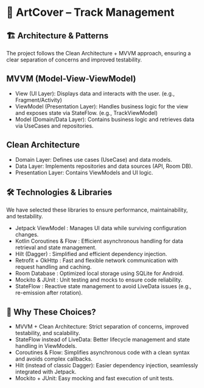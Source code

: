 # 📌 ArtCover – Track Management
## 🏗 Architecture & Patterns
The project follows the Clean Architecture + MVVM approach, ensuring a clear separation of concerns and improved testability.

## MVVM (Model-View-ViewModel)
- View (UI Layer): Displays data and interacts with the user. (e.g., Fragment/Activity)
- ViewModel (Presentation Layer): Handles business logic for the view and exposes state via StateFlow. (e.g., TrackViewModel)
- Model (Domain/Data Layer): Contains business logic and retrieves data via UseCases and repositories.

## Clean Architecture
- Domain Layer: Defines use cases (UseCase) and data models.
- Data Layer: Implements repositories and data sources (API, Room DB).
- Presentation Layer: Contains ViewModels and UI logic.
  
## 🛠 Technologies & Libraries
We have selected these libraries to ensure performance, maintainability, and testability.

- Jetpack ViewModel	: Manages UI data while surviving configuration changes.
- Kotlin Coroutines & Flow	: Efficient asynchronous handling for data retrieval and state management.
- Hilt (Dagger)	: Simplified and efficient dependency injection.
- Retrofit + OkHttp	: Fast and flexible network communication with request handling and caching.
- Room Database	: Optimized local storage using SQLite for Android.
- Mockito & JUnit	: Unit testing and mocks to ensure code reliability.
- StateFlow	: Reactive state management to avoid LiveData issues (e.g., re-emission after rotation).

## 🎯 Why These Choices?
- MVVM + Clean Architecture: Strict separation of concerns, improved testability, and scalability.
- StateFlow instead of LiveData: Better lifecycle management and state handling in ViewModels.
- Coroutines & Flow: Simplifies asynchronous code with a clean syntax and avoids complex callbacks.
- Hilt (instead of classic Dagger): Easier dependency injection, seamlessly integrated with Jetpack.
- Mockito + JUnit: Easy mocking and fast execution of unit tests.
